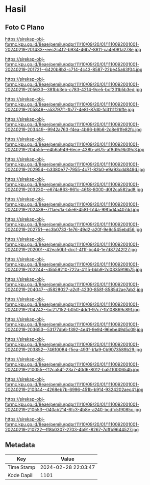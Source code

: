 # Hasil

## Foto C Plano

https://sirekap-obj-formc.kpu.go.id/8eae/pemilu/pdpr/11/10/09/20/01/1110092001001-20240219-201433--eec2c4f2-b934-46b7-8811-ca4e081a278e.jpg

https://sirekap-obj-formc.kpu.go.id/8eae/pemilu/pdpr/11/10/09/20/01/1110092001001-20240219-201721--6420b8b3-c714-4c43-8587-22be45a63f04.jpg

https://sirekap-obj-formc.kpu.go.id/8eae/pemilu/pdpr/11/10/09/20/01/1110092001001-20240219-205633--381bb3eb-c783-4214-9ce5-bcf231b5b3ed.jpg

https://sirekap-obj-formc.kpu.go.id/8eae/pemilu/pdpr/11/10/09/20/01/1110092001001-20240219-205849--a53797f1-fb77-4e81-87d0-fd3111f26ffe.jpg

https://sirekap-obj-formc.kpu.go.id/8eae/pemilu/pdpr/11/10/09/20/01/1110092001001-20240219-203449--9942a763-f4ea-4b66-b9b6-2c8e61fe82fc.jpg

https://sirekap-obj-formc.kpu.go.id/8eae/pemilu/pdpr/11/10/09/20/01/1110092001001-20240219-204555--e4b6a949-6ece-438b-a675-af8d9c9b09c3.jpg

https://sirekap-obj-formc.kpu.go.id/8eae/pemilu/pdpr/11/10/09/20/01/1110092001001-20240219-202954--b3380e77-7955-4c71-82b0-e9a93cdd849d.jpg

https://sirekap-obj-formc.kpu.go.id/8eae/pemilu/pdpr/11/10/09/20/01/1110092001001-20240219-203230--e674a863-961c-46f8-8000-d0f2ca582ad8.jpg

https://sirekap-obj-formc.kpu.go.id/8eae/pemilu/pdpr/11/10/09/20/01/1110092001001-20240219-202439--7f1aec1a-b5e6-4581-b14a-99fbd4a407dd.jpg

https://sirekap-obj-formc.kpu.go.id/8eae/pemilu/pdpr/11/10/09/20/01/1110092001001-20240219-202751--ec3b0733-1e76-49d2-a20f-9e9c545ebd56.jpg

https://sirekap-obj-formc.kpu.go.id/8eae/pemilu/pdpr/11/10/09/20/01/1110092001001-20240219-202001--42ea50bf-dccf-4f1f-bc44-1e7d87242f27.jpg

https://sirekap-obj-formc.kpu.go.id/8eae/pemilu/pdpr/11/10/09/20/01/1110092001001-20240219-202244--d5b59210-722a-4115-bbb9-2d0335919b75.jpg

https://sirekap-obj-formc.kpu.go.id/8eae/pemilu/pdpr/11/10/09/20/01/1110092001001-20240219-204047--d5828027-a2df-4230-858f-8585d2ae7ab2.jpg

https://sirekap-obj-formc.kpu.go.id/8eae/pemilu/pdpr/11/10/09/20/01/1110092001001-20240219-204242--bc217152-b050-4dc1-97c7-1b108869c89f.jpg

https://sirekap-obj-formc.kpu.go.id/8eae/pemilu/pdpr/11/10/09/20/01/1110092001001-20240219-203653--53177db6-f392-4e41-9e94-96ebe49d5c09.jpg

https://sirekap-obj-formc.kpu.go.id/8eae/pemilu/pdpr/11/10/09/20/01/1110092001001-20240219-203852--74610084-f5ea-493f-b1a9-0b9073589b29.jpg

https://sirekap-obj-formc.kpu.go.id/8eae/pemilu/pdpr/11/10/09/20/01/1110092001001-20240219-210055--f12ca54f-23a7-40d6-8012-ba511000654b.jpg

https://sirekap-obj-formc.kpu.go.id/8eae/pemilu/pdpr/11/10/09/20/01/1110092001001-20240219-210344--4268eb7b-6996-451b-b914-9324202aec41.jpg

https://sirekap-obj-formc.kpu.go.id/8eae/pemilu/pdpr/11/10/09/20/01/1110092001001-20240219-210553--040ab214-6fc3-4b8e-a240-bcdfc5f9085c.jpg

https://sirekap-obj-formc.kpu.go.id/8eae/pemilu/pdpr/11/10/09/20/01/1110092001001-20240219-210722--ff8b0307-2703-4b91-8267-7dffb9644527.jpg


## Metadata

| Key        | Value               |
| ---------- | ------------------- |
| Time Stamp | 2024-02-28 22:03:47 |
| Kode Dapil | 1101                |



